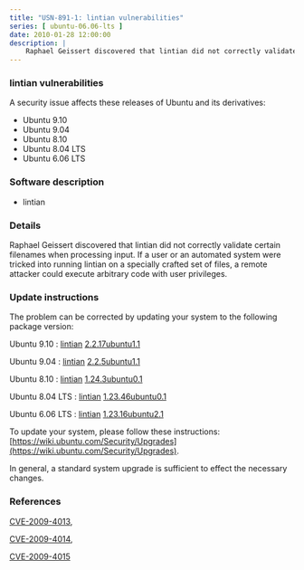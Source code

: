 ```yaml
---
title: "USN-891-1: lintian vulnerabilities"
series: [ ubuntu-06.06-lts ]
date: 2010-01-28 12:00:00
description: |
    Raphael Geissert discovered that lintian did not correctly validate certain filenames when processing input.  If a user or an automated system were tricked into running lintian on a specially crafted set of files, a remote attacker could execute arbitrary code with user privileges. 
--- 
```

 
### lintian vulnerabilities

A security issue affects these releases of Ubuntu and its derivatives:

* Ubuntu 9.10
* Ubuntu 9.04
* Ubuntu 8.10
* Ubuntu 8.04 LTS
* Ubuntu 6.06 LTS

### Software description

* lintian 

### Details

Raphael Geissert discovered that lintian did not correctly validate certain filenames when processing input. If a user or an automated system were tricked into running lintian on a specially crafted set of files, a remote attacker could execute arbitrary code with user privileges. 

### Update instructions

The problem can be corrected by updating your system to the following package version:

Ubuntu 9.10
 : [lintian](https://launchpad.net/ubuntu/+source/lintian) <span> [2.2.17ubuntu1.1](https://launchpad.net/ubuntu/+source/lintian/2.2.17ubuntu1.1) </span> 

Ubuntu 9.04
 : [lintian](https://launchpad.net/ubuntu/+source/lintian) <span> [2.2.5ubuntu1.1](https://launchpad.net/ubuntu/+source/lintian/2.2.5ubuntu1.1) </span> 

Ubuntu 8.10
 : [lintian](https://launchpad.net/ubuntu/+source/lintian) <span> [1.24.3ubuntu0.1](https://launchpad.net/ubuntu/+source/lintian/1.24.3ubuntu0.1) </span> 

Ubuntu 8.04 LTS
 : [lintian](https://launchpad.net/ubuntu/+source/lintian) <span> [1.23.46ubuntu0.1](https://launchpad.net/ubuntu/+source/lintian/1.23.46ubuntu0.1) </span> 

Ubuntu 6.06 LTS
 : [lintian](https://launchpad.net/ubuntu/+source/lintian) <span> [1.23.16ubuntu2.1](https://launchpad.net/ubuntu/+source/lintian/1.23.16ubuntu2.1) </span> 

To update your system, please follow these instructions: [https://wiki.ubuntu.com/Security/Upgrades](https://wiki.ubuntu.com/Security/Upgrades).

In general, a standard system upgrade is sufficient to effect the necessary changes. 

### References

 [CVE-2009-4013](http://people.ubuntu.com/~ubuntu-security/cve/CVE-2009-4013), 

 [CVE-2009-4014](http://people.ubuntu.com/~ubuntu-security/cve/CVE-2009-4014), 

 [CVE-2009-4015](http://people.ubuntu.com/~ubuntu-security/cve/CVE-2009-4015)
 
